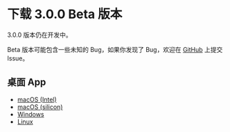 # 下载 3.0.0 Beta 版本

3.0.0 版本仍在开发中。

Beta 版本可能包含一些未知的 Bug，如果你发现了 Bug，欢迎在 [GitHub](https://github.com/Future-Scholars/paperlib/issues) 上提交 Issue。

## 桌面 App

- [<i class="bi bi-apple"></i> macOS (Intel)](https://distribution.paperlib.app/dev_channel/latest.dmg)
- [<i class="bi bi-apple"></i> macOS (silicon)](https://distribution.paperlib.app/arm_dev_channel/latest.dmg)
- [<i class="bi bi-microsoft"></i> Windows](https://distribution.paperlib.app/win_dev_channel/latest.zip)
- [<i class="bi bi-ubuntu"></i> Linux](https://distribution.paperlib.app/linux_dev_channel/latest.AppImage)